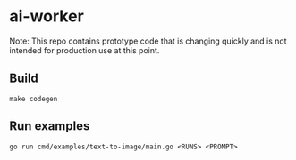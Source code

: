 # ai-worker

Note: This repo contains prototype code that is changing quickly and is not intended for production use at this point.

## Build

```
make codegen
```

## Run examples

```
go run cmd/examples/text-to-image/main.go <RUNS> <PROMPT>
```